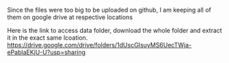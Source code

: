 Since the files were too big to be uploaded on github, I am keeping all of them on google drive at respective locations

Here is the link to access data folder, download the whole folder and extract it in the exact same lcoation.
https://drive.google.com/drive/folders/1dUscGIsuyMS6UecTWja-ePablaEKjU-U?usp=sharing